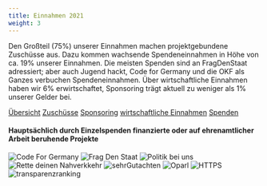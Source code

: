 ```yaml
---
title: Einnahmen 2021
weight: 3
---
```



Den Großteil (75%) unserer Einnahmen machen projektgebundene Zuschüsse aus. Dazu kommen wachsende Spendeneinnahmen in Höhe von ca. 19% unserer Einnahmen. Die meisten Spenden sind an FragDenStaat adressiert; aber auch Jugend hackt, Code for Germany und die OKF als Ganzes verbuchen Spendeneinnahmen. Über wirtschaftliche Einnahmen haben wir 6% erwirtschaftet, Sponsoring trägt aktuell zu weniger als 1% unserer Gelder bei.

<div id="js-incomes-nav" class="tabnav mt-s">
    <a href="#incomes" class="mr-xs">Übersicht</a>
    <a href="#income-institutions" class="">Zuschüsse</a>
    <a href="#income-companies" class="">Sponsoring</a>
    <a href="#income-services">wirtschaftliche Einnahmen</a>
    <a href="#income-donations" class="">Spenden</a>
</div>
<div class="js-incomes" id="incomes"><div class="kategorien d3chart"></div></div>
<div class="js-incomes" id="income-donations"><div class="income-donations d3chart"></div></div>
<div class="js-incomes" id="income-institutions"><div class="income-institutions d3chart"></div></div>
<div class="js-incomes" id="income-companies"><div class="income-companies d3chart"></div></div>
<div class="js-incomes" id="income-services"><div class="income-services d3chart"></div></div>


#### Hauptsächlich durch Einzelspenden finanzierte oder auf ehrenamtlicher Arbeit beruhende Projekte

<div class="l__finance__logos">
    <img src="/okf/finanzierung/codefor.png" alt="Code For Germany">
    <img src="/okf/finanzierung/fragdenstaat.png" alt="Frag Den Staat">
    <img src="/okf/finanzierung/politikbeiuns.png" alt="Politik bei uns">
    <img src="/okf/finanzierung/rettedeinennahverkehr.png" alt="Rette deinen Nahverkkehr">
    <img src="/okf/finanzierung/sehrgutachten.png" alt="sehrGutachten">
    <img src="/okf/finanzierung/oparl.png" alt="Oparl">
    <img src="/okf/finanzierung/https.png" alt="HTTPS">
    <img src="/okf/finanzierung/transparenzranking.png" alt="transparenzranking">
</div>
